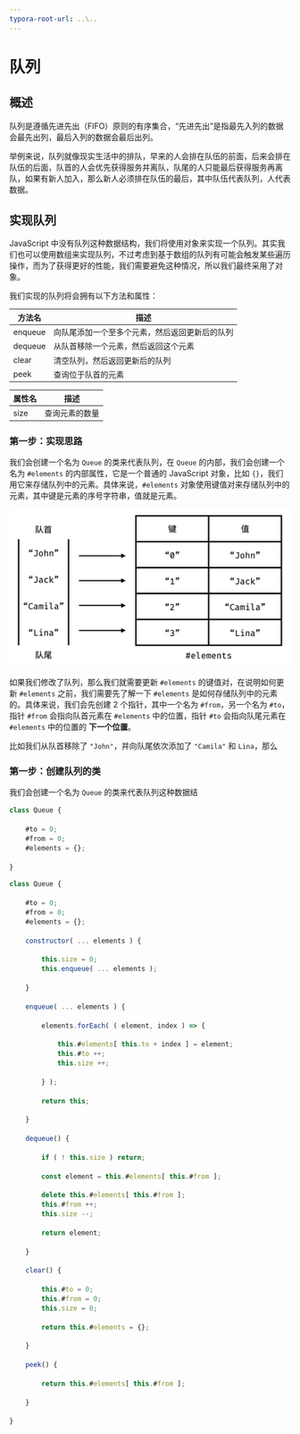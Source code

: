 ```yaml
---
typora-root-url: ..\..
---
```


# 队列

## 概述

队列是遵循先进先出（FIFO）原则的有序集合，“先进先出”是指最先入列的数据会最先出列，最后入列的数据会最后出列。

举例来说，队列就像现实生活中的排队，早来的人会排在队伍的前面，后来会排在队伍的后面，队首的人会优先获得服务并离队，队尾的人只能最后获得服务再离队，如果有新人加入，那么新人必须排在队伍的最后，其中队伍代表队列，人代表数据。

## 实现队列

JavaScript 中没有队列这种数据结构，我们将使用对象来实现一个队列。其实我们也可以使用数组来实现队列，不过考虑到基于数组的队列有可能会触发某些遍历操作，而为了获得更好的性能，我们需要避免这种情况，所以我们最终采用了对象。

我们实现的队列将会拥有以下方法和属性：

| 方法名  | 描述                                           |
| ------- | ---------------------------------------------- |
| enqueue | 向队尾添加一个至多个元素，然后返回更新后的队列 |
| dequeue | 从队首移除一个元素，然后返回这个元素           |
| clear   | 清空队列，然后返回更新后的队列                 |
| peek    | 查询位于队首的元素                             |

| 属性名 | 描述           |
| ------ | -------------- |
| size   | 查询元素的数量 |

### 第一步：实现思路

我们会创建一个名为 `Queue` 的类来代表队列，在 `Queue` 的内部，我们会创建一个名为 `#elements` 的内部属性，它是一个普通的 JavaScript 对象，比如 `{}`，我们用它来存储队列中的元素。具体来说，`#elements` 对象使用键值对来存储队列中的元素，其中键是元素的序号字符串，值就是元素。

![#elements内部属性](/static/image/markdown/leetcode/queue/elements-property.png)

如果我们修改了队列，那么我们就需要更新 `#elements` 的键值对，在说明如何更新 `#elements` 之前，我们需要先了解一下 `#elements` 是如何存储队列中的元素的。具体来说，我们会先创建 2 个指针，其中一个名为 `#from`，另一个名为 `#to`，指针 `#from` 会指向队首元素在 `#elements` 中的位置，指针 `#to` 会指向队尾元素在 `#elements` 中的位置的 **下一个位置**。



比如我们从队首移除了 `"John"`，并向队尾依次添加了 `"Camila"` 和 `Lina`，那么

### 第一步：创建队列的类

我们会创建一个名为 `Queue` 的类来代表队列这种数据结

```js
class Queue {
    
    #to = 0;
    #from = 0;
    #elements = {};
    
}
```



```js
class Queue {
    
    #to = 0;
    #from = 0;
    #elements = {};
    
    constructor( ... elements ) {
        
        this.size = 0;
        this.enqueue( ... elements );
        
    }
    
    enqueue( ... elements ) {
        
        elements.forEach( ( element, index ) => {
            
            this.#elements[ this.to + index ] = element;
            this.#to ++;
            this.size ++;
            
        } );
        
        return this;
        
    }
    
    dequeue() {
        
        if ( ! this.size ) return;
        
        const element = this.#elements[ this.#from ];
        
		delete this.#elements[ this.#from ];
        this.#from ++;
        this.size --;
        
        return element;
        
    }
    
    clear() {
        
        this.#to = 0;
        this.#from = 0;
        this.size = 0;

        return this.#elements = {};
        
    }
    
    peek() {
        
        return this.#elements[ this.#from ];
        
    }
    
}
```

